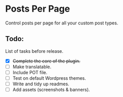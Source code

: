 # Posts Per Page
Control posts per page for all your custom post types.

## Todo:
List of tasks before release.

* [x] ~~Complete the core of the plugin.~~
* [ ] Make translatable.
* [ ] Include POT file.
* [ ] Test on default Wordpress themes.
* [ ] Write and tidy up readmes.
* [ ] Add assets (screenshots & banners).
